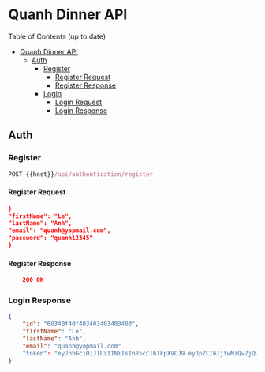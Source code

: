 # Quanh Dinner API

Table of Contents (up to date)
- [Quanh Dinner API](#quanh-dinner-api) 
	- [Auth](#auth)
		- [Register](#register)
			- [Register Request](#register-request) 
			- [Register Response](#register-response) 
		- [Login](#login)
			- [Login Request](#login-request) 
			- [Login Response](#login-response)

## Auth

### Register
```js
POST {{host}}/api/authentication/register
```

#### Register Request
```json
}
"firstName": "Le",
"lastName": "Anh",
"email": "quanh@yopmail.com", 
"password": "quanh12345"
}
```

#### Register Response
```json
	200 OK
```


### Login Response

```json
{
	"id": "60340f40f403403403403403",
	"firstName": "Le",
	"lastName": "Anh",
	"email": "quanh@yopmail.com"
	"token": "eyJhbGciOiJIUzI1NiIsInR5cCI6IkpXVCJ9.eyJpZCI6IjYwMzQwZjQwZjQwMzQwMzQwMzQwMzQwZiIsImlhdCI6MTYxNjIwNjIwOCwiZXhwIjoxNjE2MjA5ODA4fQ.7"
}
```